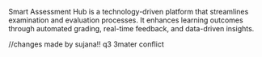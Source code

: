 Smart Assessment Hub is a technology-driven platform that streamlines examination and evaluation processes. It enhances learning outcomes through automated grading, real-time feedback, and data-driven insights.

//changes made by sujana!! q3 3mater conflict
